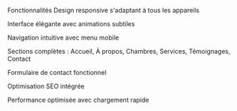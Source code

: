 Fonctionnalités
Design responsive s'adaptant à tous les appareils

Interface élégante avec animations subtiles

Navigation intuitive avec menu mobile

Sections complètes : Accueil, À propos, Chambres, Services, Témoignages, Contact

Formulaire de contact fonctionnel

Optimisation SEO intégrée

Performance optimisée avec chargement rapide